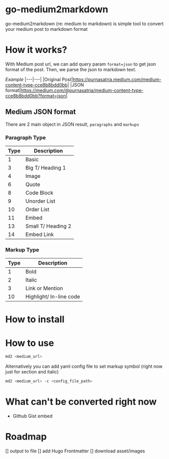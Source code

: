 # go-medium2markdown
go-medium2markdown (re: medium to markdown) is simple tool to convert your medium post to markdown format

# How it works?
With Medium post url, we can add query param `format=json` to get json format of the post. Then, we parse the json to markdown text.

*Example*
|---|---|
|Original Post|https://purnasatria.medium.com/medium-content-type-cce8b8bdd0bb|
|JSON format|https://medium.com/@purnasatria/medium-content-type-cce8b8bdd0bb?format=json|

## Medium JSON format
There are 2 main object in JSON result, `paragraphs` and `markups` 

### Paragraph Type
|Type|Description|
|---|---|
|1|Basic|
|3|Big T/ Heading 1|
|4|Image|
|6|Quote|
|8|Code Block|
|9|Unorder List|
|10|Order List|
|11|Embed|
|13|Small T/ Heading 2|
|14|Embed Link|

### Markup Type
|Type|Description|
|---|---|
|1|Bold|
|2|Italic|
|3|Link or Mention|
|10| Highlight/ In-line code|

# How to install

# How to use
```bash
md2 <medium_url>
```

Alternatively you can add yaml config file to set markup symbol (right now just for section and italic)
```bash
md2 <medium_url> -c <config_file_path>
```


# What can't be converted right now
- Github Gist embed

# Roadmap
[] output to file 
[] add Hugo Frontmatter
[] download asset/images

